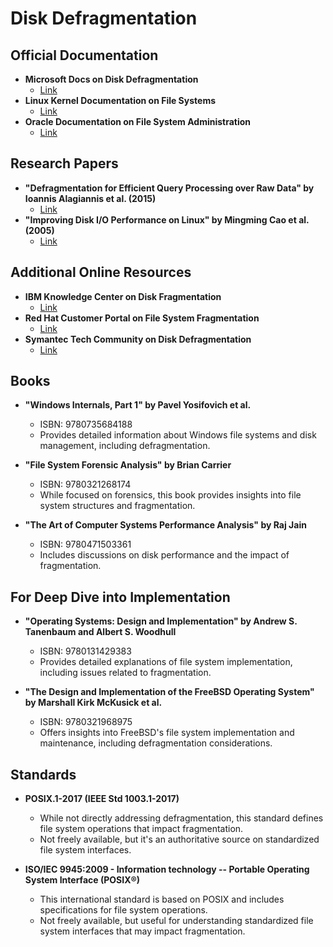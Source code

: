 # Disk Defragmentation
## Official Documentation
- **Microsoft Docs on Disk Defragmentation**
  - [Link](https://learn.microsoft.com/en-us/windows-server/storage/fsrm/fsrm-overview)
- **Linux Kernel Documentation on File Systems**
  - [Link](https://www.kernel.org/doc/html/latest/filesystems/index.html)
- **Oracle Documentation on File System Administration**
  - [Link](https://docs.oracle.com/cd/E19253-01/817-5093/fsadmin-1/index.html)

## Research Papers
- **"Defragmentation for Efficient Query Processing over Raw Data" by Ioannis Alagiannis et al. (2015)**
  - [Link](https://ieeexplore.ieee.org/document/7113285)
- **"Improving Disk I/O Performance on Linux" by Mingming Cao et al. (2005)**
  - [Link](https://www.usenix.org/legacy/events/usenix05/tech/general/full_papers/cao/cao.pdf)

## Additional Online Resources
- **IBM Knowledge Center on Disk Fragmentation**
  - [Link](https://www.ibm.com/docs/en/aix/7.2?topic=management-disk-fragmentation)
- **Red Hat Customer Portal on File System Fragmentation**
  - [Link](https://access.redhat.com/documentation/en-us/red_hat_enterprise_linux/8/html/managing_file_systems/assembly_reducing-file-system-fragmentation_managing-file-systems)
- **Symantec Tech Community on Disk Defragmentation**
  - [Link](https://community.broadcom.com/symantecenterprise/communities/community-home/librarydocuments/viewdocument?DocumentKey=82457c50-b003-4f1c-a336-2e98a140d16a)

## Books
- **"Windows Internals, Part 1" by Pavel Yosifovich et al.**
  - ISBN: 9780735684188
  - Provides detailed information about Windows file systems and disk management, including defragmentation.

- **"File System Forensic Analysis" by Brian Carrier**
  - ISBN: 9780321268174
  - While focused on forensics, this book provides insights into file system structures and fragmentation.

- **"The Art of Computer Systems Performance Analysis" by Raj Jain**
  - ISBN: 9780471503361
  - Includes discussions on disk performance and the impact of fragmentation.

## For Deep Dive into Implementation
- **"Operating Systems: Design and Implementation" by Andrew S. Tanenbaum and Albert S. Woodhull**
  - ISBN: 9780131429383
  - Provides detailed explanations of file system implementation, including issues related to fragmentation.

- **"The Design and Implementation of the FreeBSD Operating System" by Marshall Kirk McKusick et al.**
  - ISBN: 9780321968975
  - Offers insights into FreeBSD's file system implementation and maintenance, including defragmentation considerations.

## Standards
- **POSIX.1-2017 (IEEE Std 1003.1-2017)**
  - While not directly addressing defragmentation, this standard defines file system operations that impact fragmentation.
  - Not freely available, but it's an authoritative source on standardized file system interfaces.

- **ISO/IEC 9945:2009 - Information technology -- Portable Operating System Interface (POSIX®)**
  - This international standard is based on POSIX and includes specifications for file system operations.
  - Not freely available, but useful for understanding standardized file system interfaces that may impact fragmentation.
